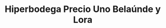---
title: "Hiperbodega Precio Uno Belaúnde y Lora"
url: /chiclayo/hiperbodega-precio-uno-belaunde-y-lora/
shop: Großhandel
---
